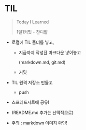 # TIL

>  Today I Learned
>
> 1일1커밋 - 잔디밭

* 로컬에 TIL 폴더를 넣고,

  * 지금까지 작성된 마크다운 넣어놓고

    (markdown.md, git.md)

  * 커밋

* TIL 원격 저장소 만들고

  * push

* 스프레드시트에 공유!

* (README.md 추가는 선택적으로)

* 주의 : markdown 이미지 확인!